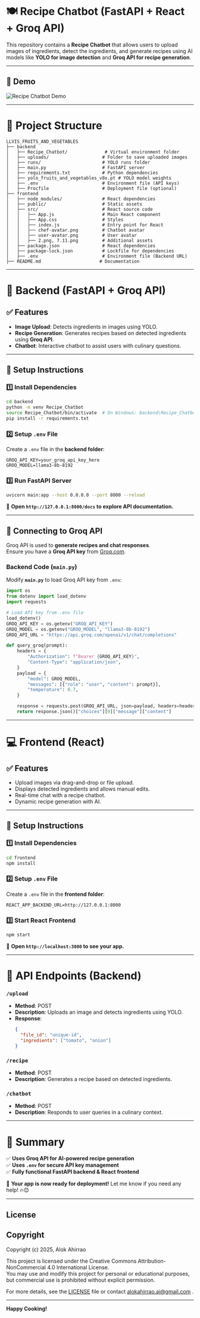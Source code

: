 # **🍽️ Recipe Chatbot (FastAPI + React + Groq API)**  

This repository contains a **Recipe Chatbot** that allows users to upload images of ingredients, detect the ingredients, and generate recipes using AI models like **YOLO for image detection** and **Groq API for recipe generation**.

---

## **🎥 Demo**
![Recipe Chatbot Demo](Output/Recipe%20Chatbot.gif)

---

# **📁 Project Structure**

```
LLVIS_FRUITS_AND_VEGETABLES
├── backend
│   ├── Recipe_Chatbot/              # Virtual environment folder
│   ├── uploads/                    # Folder to save uploaded images
│   ├── runs/                       # YOLO runs folder
│   ├── main.py                     # FastAPI server
│   ├── requirements.txt            # Python dependencies
│   ├── yolo_fruits_and_vegetables_v8x.pt # YOLO model weights
│   ├── .env                        # Environment file (API keys)
│   ├── Procfile                    # Deployment file (optional)
├── frontend
│   ├── node_modules/               # React dependencies
│   ├── public/                     # Static assets
│   ├── src/                        # React source code
│   │   ├── App.js                  # Main React component
│   │   ├── App.css                 # Styles
│   │   ├── index.js                # Entry point for React
│   │   ├── chef-avatar.png         # Chatbot avatar
│   │   ├── user-avatar.png         # User avatar
│   │   ├── 2.png, 7.11.png         # Additional assets
│   ├── package.json                # React dependencies
│   ├── package-lock.json           # Lockfile for dependencies
│   ├── .env                        # Environment file (Backend URL)
├── README.md                      # Documentation
```

---

# **🚀 Backend (FastAPI + Groq API)**

## **✅ Features**
- **Image Upload**: Detects ingredients in images using YOLO.
- **Recipe Generation**: Generates recipes based on detected ingredients using **Groq API**.
- **Chatbot**: Interactive chatbot to assist users with culinary questions.

---

## **🔧 Setup Instructions**
### **1️⃣ Install Dependencies**
```bash
cd backend
python -m venv Recipe_Chatbot
source Recipe_Chatbot/bin/activate  # On Windows: backend\Recipe_Chatbot\Scripts\activate
pip install -r requirements.txt
```

### **2️⃣ Setup `.env` File**
Create a `.env` file in the **backend folder**:
```
GROQ_API_KEY=your_groq_api_key_here
GROQ_MODEL=llama3-8b-8192
```

### **3️⃣ Run FastAPI Server**
```bash
uvicorn main:app --host 0.0.0.0 --port 8000 --reload
```
📌 **Open `http://127.0.0.1:8000/docs` to explore API documentation.**

---

## **🔗 Connecting to Groq API**
Groq API is used to **generate recipes and chat responses**.  
Ensure you have a **Groq API key** from [Groq.com](https://console.groq.com/).

### **Backend Code (`main.py`)**
Modify **`main.py`** to load Groq API key from `.env`:
```python
import os
from dotenv import load_dotenv
import requests

# Load API key from .env file
load_dotenv()
GROQ_API_KEY = os.getenv("GROQ_API_KEY")
GROQ_MODEL = os.getenv("GROQ_MODEL", "llama3-8b-8192")
GROQ_API_URL = "https://api.groq.com/openai/v1/chat/completions"

def query_groq(prompt):
    headers = {
        "Authorization": f"Bearer {GROQ_API_KEY}",
        "Content-Type": "application/json",
    }
    payload = {
        "model": GROQ_MODEL,
        "messages": [{"role": "user", "content": prompt}],
        "temperature": 0.7,
    }

    response = requests.post(GROQ_API_URL, json=payload, headers=headers)
    return response.json()["choices"][0]["message"]["content"]
```

---

# **💻 Frontend (React)**
## **✅ Features**
- Upload images via drag-and-drop or file upload.
- Displays detected ingredients and allows manual edits.
- Real-time chat with a recipe chatbot.
- Dynamic recipe generation with AI.

---

## **🔧 Setup Instructions**
### **1️⃣ Install Dependencies**
```bash
cd frontend
npm install
```

### **2️⃣ Setup `.env` File**
Create a `.env` file in the **frontend folder**:
```
REACT_APP_BACKEND_URL=http://127.0.0.1:8000
```

### **3️⃣ Start React Frontend**
```bash
npm start
```
📌 **Open `http://localhost:3000` to see your app.**

---

# **📡 API Endpoints (Backend)**

### `/upload`
- **Method**: POST
- **Description**: Uploads an image and detects ingredients using YOLO.
- **Response**:
  ```json
  {
    "file_id": "unique-id",
    "ingredients": ["tomato", "onion"]
  }
  ```

### `/recipe`
- **Method**: POST
- **Description**: Generates a recipe based on detected ingredients.

### `/chatbot`
- **Method**: POST
- **Description**: Responds to user queries in a culinary context.

---

# **📌 Summary**
✅ **Uses Groq API for AI-powered recipe generation**  
✅ **Uses `.env` for secure API key management**  
✅ **Fully functional FastAPI backend & React frontend**  

🚀 **Your app is now ready for deployment!** Let me know if you need any help! 🔥😊

---

## **License**

## Copyright

Copyright (c) 2025, Alok Ahirrao

This project is licensed under the Creative Commons Attribution-NonCommercial 4.0 International License.  
You may use and modify this project for personal or educational purposes, but commercial use is prohibited without explicit permission.  

For more details, see the [LICENSE](./LICENSE) file or contact alokahirrao.ai@gmail.com .


---

**Happy Cooking!**

